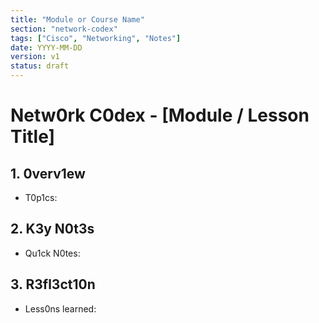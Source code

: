 ```yaml
---
title: "Module or Course Name"
section: "network-codex"
tags: ["Cisco", "Networking", "Notes"]
date: YYYY-MM-DD
version: v1
status: draft
---
```


# Netw0rk C0dex - [Module / Lesson Title]

## 1. 0verv1ew
- T0p1cs:  

## 2. K3y N0t3s
- Qu1ck N0tes:  

## 3. R3fl3ct10n
- Less0ns learned: 
